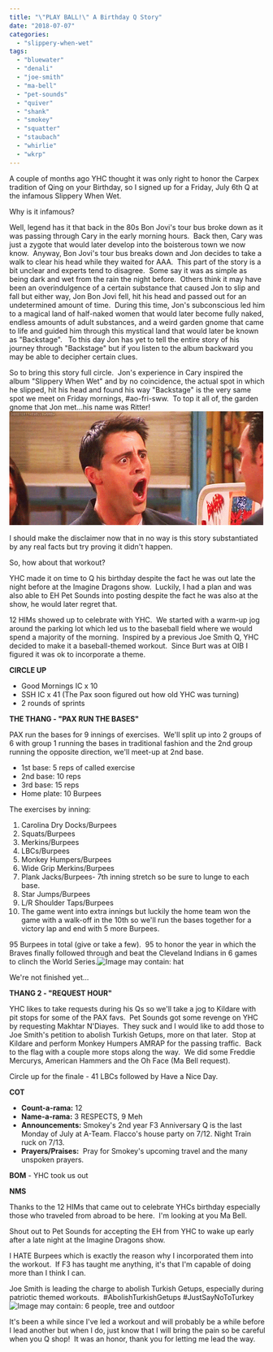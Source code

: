 ```yaml
---
title: "\"PLAY BALL!\" A Birthday Q Story"
date: "2018-07-07"
categories: 
  - "slippery-when-wet"
tags: 
  - "bluewater"
  - "denali"
  - "joe-smith"
  - "ma-bell"
  - "pet-sounds"
  - "quiver"
  - "shank"
  - "smokey"
  - "squatter"
  - "staubach"
  - "whirlie"
  - "wkrp"
---
```


A couple of months ago YHC thought it was only right to honor the Carpex tradition of Qing on your Birthday, so I signed up for a Friday, July 6th Q at the infamous Slippery When Wet.

Why is it infamous?

Well, legend has it that back in the 80s Bon Jovi's tour bus broke down as it was passing through Cary in the early morning hours.  Back then, Cary was just a zygote that would later develop into the boisterous town we now know.  Anyway, Bon Jovi's tour bus breaks down and Jon decides to take a walk to clear his head while they waited for AAA.  This part of the story is a bit unclear and experts tend to disagree.  Some say it was as simple as being dark and wet from the rain the night before.  Others think it may have been an overindulgence of a certain substance that caused Jon to slip and fall but either way, Jon Bon Jovi fell, hit his head and passed out for an undetermined amount of time.  During this time, Jon's subconscious led him to a magical land of half-naked women that would later become fully naked, endless amounts of adult substances, and a weird garden gnome that came to life and guided him through this mystical land that would later be known as "Backstage".   To this day Jon has yet to tell the entire story of his journey through "Backstage" but if you listen to the album backward you may be able to decipher certain clues.

So to bring this story full circle.  Jon's experience in Cary inspired the album "Slippery When Wet" and by no coincidence, the actual spot in which he slipped, hit his head and found his way "Backstage" is the very same spot we meet on Friday mornings, #ao-fri-sww.  To top it all of, the garden gnome that Jon met...his name was Ritter!![Image result for shocked face](images/shocked.gif)

I should make the disclaimer now that in no way is this story substantiated by any real facts but try proving it didn't happen.

So, how about that workout?

YHC made it on time to Q his birthday despite the fact he was out late the night before at the Imagine Dragons show.  Luckily, I had a plan and was also able to EH Pet Sounds into posting despite the fact he was also at the show, he would later regret that.

12 HIMs showed up to celebrate with YHC.  We started with a warm-up jog around the parking lot which led us to the baseball field where we would spend a majority of the morning.  Inspired by a previous Joe Smith Q, YHC decided to make it a baseball-themed workout.  Since Burt was at OIB I figured it was ok to incorporate a theme.

**CIRCLE UP**

- Good Mornings IC x 10
- SSH IC x 41 (The Pax soon figured out how old YHC was turning)
- 2 rounds of sprints

**THE THANG - "PAX RUN THE BASES"** 

PAX run the bases for 9 innings of exercises.  We'll split up into 2 groups of 6 with group 1 running the bases in traditional fashion and the 2nd group running the opposite direction, we'll meet-up at 2nd base.

- 1st base: 5 reps of called exercise
- 2nd base: 10 reps
- 3rd base: 15 reps
- Home plate: 10 Burpees

The exercises by inning:

1. Carolina Dry Docks/Burpees
2. Squats/Burpees
3. Merkins/Burpees
4. LBCs/Burpees
5. Monkey Humpers/Burpees
6. Wide Grip Merkins/Burpees
7. Plank Jacks/Burpees- 7th inning stretch so be sure to lunge to each base.
8. Star Jumps/Burpees
9. L/R Shoulder Taps/Burpees
10. The game went into extra innings but luckily the home team won the game with a walk-off in the 10th so we'll run the bases together for a victory lap and end with 5 more Burpees.

95 Burpees in total (give or take a few).  95 to honor the year in which the Braves finally followed through and beat the Cleveland Indians in 6 games to clinch the World Series.![Image may contain: hat](https://scontent-iad3-1.xx.fbcdn.net/v/t1.0-9/36729164_2160859353928475_3542166890308698112_n.jpg?_nc_cat=0&oh=42801ccfbd7a4dbaa5893e2b3bb53a15&oe=5BE08695)

We're not finished yet...

**THANG 2 - "REQUEST HOUR"**

YHC likes to take requests during his Qs so we'll take a jog to Kildare with pit stops for some of the PAX favs.  Pet Sounds got some revenge on YHC by requesting Makhtar N'Diayes.  They suck and I would like to add those to Joe Smith's petition to abolish Turkish Getups, more on that later.  Stop at Kildare and perform Monkey Humpers AMRAP for the passing traffic.  Back to the flag with a couple more stops along the way.  We did some Freddie Mercurys, American Hammers and the Oh Face (Ma Bell request).

Circle up for the finale - 41 LBCs followed by Have a Nice Day.

**COT**

- **Count-a-rama:** 12
- **Name-a-rama:** 3 RESPECTS, 9 Meh
- **Announcements:** Smokey's 2nd year F3 Anniversary Q is the last Monday of July at A-Team. Flacco's house party on 7/12. Night Train ruck on 7/13.
- **Prayers/Praises:**  Pray for Smokey's upcoming travel and the many unspoken prayers.

**BOM** - YHC took us out

**NMS**

Thanks to the 12 HIMs that came out to celebrate YHCs birthday especially those who traveled from abroad to be here.  I'm looking at you Ma Bell.

Shout out to Pet Sounds for accepting the EH from YHC to wake up early after a late night at the Imagine Dragons show.

I HATE Burpees which is exactly the reason why I incorporated them into the workout.  If F3 has taught me anything, it's that I'm capable of doing more than I think I can.

Joe Smith is leading the charge to abolish Turkish Getups, especially during patriotic themed workouts.  #AbolishTurkishGetups #JustSayNoToTurkey![Image may contain: 6 people, tree and outdoor](https://scontent-iad3-1.xx.fbcdn.net/v/t1.0-9/36684042_2160859437261800_5661846577891770368_n.jpg?_nc_cat=0&oh=8909250998c2ecf3500fbacbd9933421&oe=5BE63793)

It's been a while since I've led a workout and will probably be a while before I lead another but when I do, just know that I will bring the pain so be careful when you Q shop!  It was an honor, thank you for letting me lead the way.
